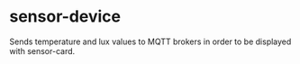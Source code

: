 # sensor-device
Sends temperature and lux values to MQTT brokers in order to be displayed with sensor-card.
